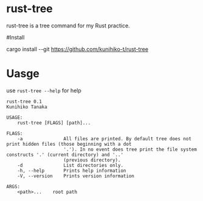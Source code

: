 # rust-tree

rust-tree is a tree command for my Rust practice.

#Install 

cargo install --git https://github.com/kunihiko-t/rust-tree

# Uasge

use `rust-tree --help` for help

```
rust-tree 0.1
Kunihiko Tanaka

USAGE:
    rust-tree [FLAGS] [path]...

FLAGS:
    -a               All files are printed. By default tree does not print hidden files (those beginning with a dot
                     '.'). In no event does tree print the file system constructs '.' (current directory) and '..'
                     (previous directory).
    -d               List directories only.
    -h, --help       Prints help information
    -V, --version    Prints version information

ARGS:
    <path>...    root path
```